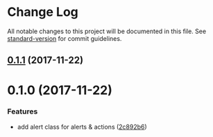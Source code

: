 # Change Log

All notable changes to this project will be documented in this file. See [standard-version](https://github.com/conventional-changelog/standard-version) for commit guidelines.

<a name="0.1.1"></a>
## [0.1.1](https://github.com/StanDimitroff/Alerts/compare/v0.1.0...v0.1.1) (2017-11-22)



<a name="0.1.0"></a>
# 0.1.0 (2017-11-22)


### Features

* add alert class for alerts & actions ([2c892b6](https://github.com/StanDimitroff/Alerts/commit/2c892b6))
